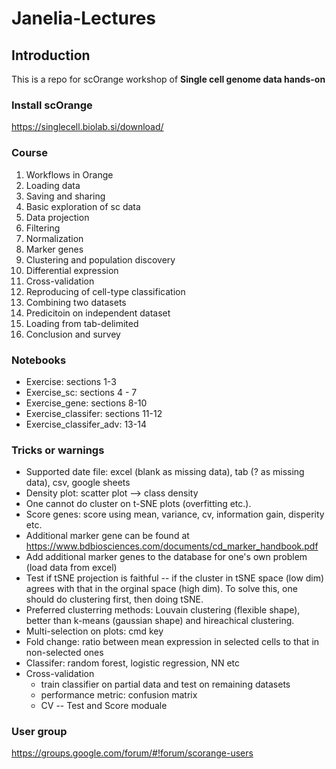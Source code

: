 # Janelia-Lectures

## Introduction

This is a repo for scOrange workshop of **Single cell genome data hands-on**

### Install scOrange
https://singlecell.biolab.si/download/


### Course
1. Workflows in Orange
2. Loading data
3. Saving and sharing
4. Basic exploration of sc data
5. Data projection
6. Filtering
7. Normalization
8. Marker genes
9. Clustering and population discovery
10. Differential expression
11. Cross-validation
12. Reproducing of cell-type classification
13. Combining two datasets
14. Predicitoin on independent dataset
15. Loading from tab-delimited
16. Conclusion and survey

### Notebooks
* Exercise: sections 1-3
* Exercise\_sc: sections 4 - 7
* Exercise\_gene: sections 8-10
* Exercise\_classifer: sections 11-12
* Exercise\_classifer\_adv: 13-14

### Tricks or warnings
* Supported date file: excel (blank as missing data), tab (? as missing data), csv, google sheets
* Density plot: scatter plot —> class density
* One cannot do cluster on t-SNE plots (overfitting etc.).
* Score genes: score using mean, variance, cv, information gain, disperity etc.
* Additional marker gene can be found at https://www.bdbiosciences.com/documents/cd_marker_handbook.pdf
* Add additional marker genes to the database for one's own problem (load data from excel)
* Test if tSNE projection is faithful -- if the cluster in tSNE space (low dim) agrees with that in the orginal space (high dim). To solve this, one should do clustering first, then doing tSNE.
* Preferred clusterring methods: Louvain clustering (flexible shape), better than k-means (gaussian shape) and hireachical clustering.
* Multi-selection on plots: cmd key
* Fold change: ratio between mean expression in selected cells to that in non-selected ones
* Classifer: random forest, logistic regression, NN etc
* Cross-validation
    * train classifier on partial data and test on remaining datasets
    * performance metric: confusion matrix
    * CV -- Test and Score moduale


### User group
https://groups.google.com/forum/#!forum/scorange-users

